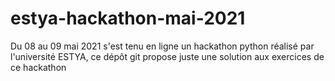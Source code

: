 # estya-hackathon-mai-2021
Du 08 au 09 mai 2021 s'est tenu en ligne un hackathon python réalisé par l'université ESTYA, ce dépôt git propose juste une solution aux exercices de ce hackathon
